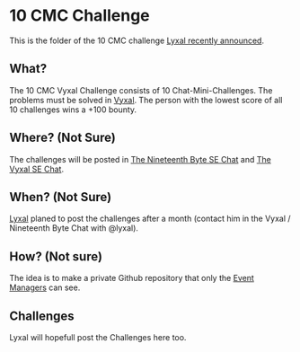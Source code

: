 # 10 CMC Challenge
This is the folder of the 10 CMC challenge [Lyxal recently announced](https://chat.stackexchange.com/transcript/message/58559689#58559689).  

## What?
The 10 CMC Vyxal Challenge consists of 10 Chat-Mini-Challenges. The problems must be solved in [Vyxal](https://github.com/Vyxal/Vyxal). The person with the lowest score of all 10 challenges wins a +100 bounty.

## Where? (Not Sure)
The challenges will be posted in [The Nineteenth Byte SE Chat](https://chat.stackexchange.com/rooms/240/the-nineteenth-byte) and [The Vyxal SE Chat](https://chat.stackexchange.com/rooms/106764/vyxal).

## When? (Not Sure)
[Lyxal](https://codegolf.stackexchange.com/users/78850/lyxal) planed to post the challenges after a month (contact him in the Vyxal / Nineteenth Byte Chat with @lyxal).

## How? (Not sure)
The idea is to make a private Github repository that only the [Event Managers](https://github.com/orgs/Vyxal/teams/event-managers/members) can see.

## Challenges
Lyxal will hopefull post the Challenges here too.